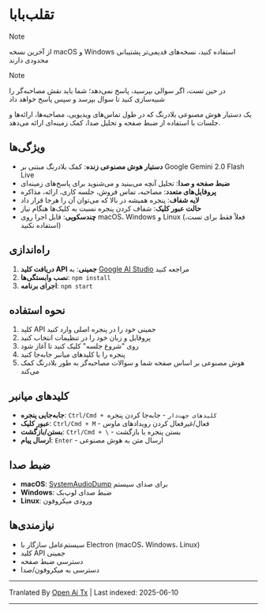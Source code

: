 # تقلب‌بابا

> [!NOTE]  
> از آخرین نسخه macOS و Windows استفاده کنید، نسخه‌های قدیمی‌تر پشتیبانی محدودی دارند

> [!NOTE]  
> در حین تست، اگر سوالی بپرسید، پاسخ نمی‌دهد؛ شما باید نقش مصاحبه‌گر را شبیه‌سازی کنید تا سوال بپرسد و سپس پاسخ خواهد داد

یک دستیار هوش مصنوعی بلادرنگ که در طول تماس‌های ویدیویی، مصاحبه‌ها، ارائه‌ها و جلسات با استفاده از ضبط صفحه و تحلیل صدا، کمک زمینه‌ای ارائه می‌دهد.

## ویژگی‌ها

- **دستیار هوش مصنوعی زنده**: کمک بلادرنگ مبتنی بر Google Gemini 2.0 Flash Live
- **ضبط صفحه و صدا**: تحلیل آنچه می‌بینید و می‌شنوید برای پاسخ‌های زمینه‌ای
- **پروفایل‌های متعدد**: مصاحبه، تماس فروش، جلسه کاری، ارائه، مذاکره
- **لایه شفاف**: پنجره همیشه در بالا که می‌توان آن را هرجا قرار داد
- **حالت عبور کلیک**: شفاف کردن پنجره نسبت به کلیک‌ها هنگام نیاز
- **چندسکویی**: قابل اجرا روی macOS، Windows و Linux (فعلاً فقط برای تست، استفاده نکنید)

## راه‌اندازی

1. **دریافت کلید API جمینی**: به [Google AI Studio](https://aistudio.google.com/apikey) مراجعه کنید
2. **نصب وابستگی‌ها**: `npm install`
3. **اجرای برنامه**: `npm start`

## نحوه استفاده

1. کلید API جمینی خود را در پنجره اصلی وارد کنید
2. پروفایل و زبان خود را در تنظیمات انتخاب کنید
3. روی "شروع جلسه" کلیک کنید تا آغاز شود
4. پنجره را با کلیدهای میانبر جابه‌جا کنید
5. هوش مصنوعی بر اساس صفحه شما و سوالات مصاحبه‌گر به طور بلادرنگ کمک می‌کند

## کلیدهای میانبر

- **جابه‌جایی پنجره**: `Ctrl/Cmd + کلیدهای جهت‌دار` - جابه‌جا کردن پنجره
- **عبور کلیک**: `Ctrl/Cmd + M` - فعال/غیرفعال کردن رویدادهای ماوس
- **بستن/بازگشت**: `Ctrl/Cmd + \` - بستن پنجره یا بازگشت
- **ارسال پیام**: `Enter` - ارسال متن به هوش مصنوعی

## ضبط صدا

- **macOS**: [SystemAudioDump](https://github.com/Mohammed-Yasin-Mulla/Sound) برای صدای سیستم 
- **Windows**: ضبط صدای لوپ‌بک
- **Linux**: ورودی میکروفون

## نیازمندی‌ها

- سیستم‌عامل سازگار با Electron (macOS، Windows، Linux)
- کلید API جمینی
- دسترسی ضبط صفحه
- دسترسی به میکروفون/صدا

---

Tranlated By [Open Ai Tx](https://github.com/OpenAiTx/OpenAiTx) | Last indexed: 2025-06-10

---